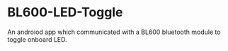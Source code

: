 # BL600-LED-Toggle

An androiod app which communicated with a BL600 bluetooth module to toggle onboard LED.
